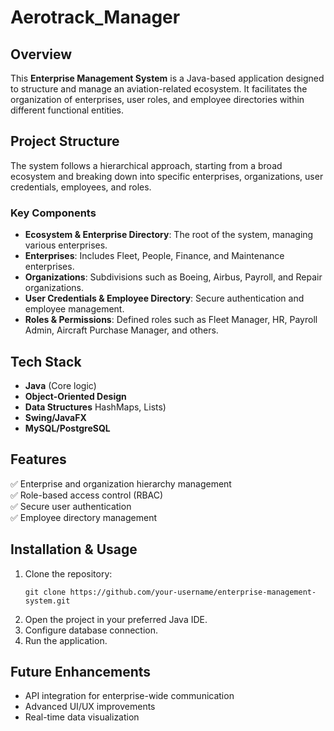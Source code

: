 # Aerotrack_Manager 

## **Overview**
This **Enterprise Management System** is a Java-based application designed to structure and manage an aviation-related ecosystem. It facilitates the organization of enterprises, user roles, and employee directories within different functional entities.

## **Project Structure**
The system follows a hierarchical approach, starting from a broad ecosystem and breaking down into specific enterprises, organizations, user credentials, employees, and roles.

### **Key Components**
- **Ecosystem & Enterprise Directory**: The root of the system, managing various enterprises.
- **Enterprises**: Includes Fleet, People, Finance, and Maintenance enterprises.
- **Organizations**: Subdivisions such as Boeing, Airbus, Payroll, and Repair organizations.
- **User Credentials & Employee Directory**: Secure authentication and employee management.
- **Roles & Permissions**: Defined roles such as Fleet Manager, HR, Payroll Admin, Aircraft Purchase Manager, and others.

## **Tech Stack**
- **Java** (Core logic)
- **Object-Oriented Design** 
- **Data Structures** HashMaps, Lists)
- **Swing/JavaFX** 
- **MySQL/PostgreSQL** 

## **Features**
✅ Enterprise and organization hierarchy management  
✅ Role-based access control (RBAC)  
✅ Secure user authentication  
✅ Employee directory management  

## **Installation & Usage**
1. Clone the repository:  
   ```
   git clone https://github.com/your-username/enterprise-management-system.git
   ```
2. Open the project in your preferred Java IDE.  
3. Configure database connection.  
4. Run the application.

## **Future Enhancements**
- API integration for enterprise-wide communication  
- Advanced UI/UX improvements  
- Real-time data visualization  
